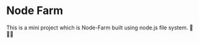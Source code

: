 
<h1>Node Farm</h1>

<p>This is a mini project which is Node-Farm built using node.js file system. 🗽👩‍🌾</p>
